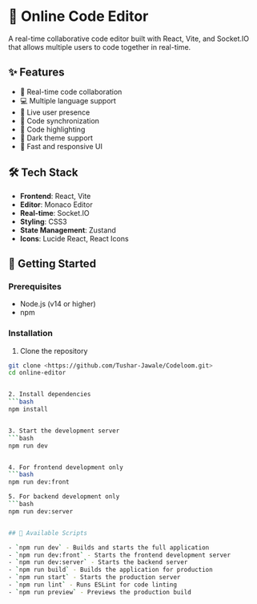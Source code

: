# 🚀 Online Code Editor

A real-time collaborative code editor built with React, Vite, and Socket.IO that allows multiple users to code together in real-time.

## ✨ Features

- 🎨 Real-time code collaboration
- 💻 Multiple language support
- 👥 Live user presence
- 🔄 Code synchronization
- 🎯 Code highlighting
- 🌙 Dark theme support
- 🚀 Fast and responsive UI

## 🛠️ Tech Stack

- **Frontend**: React, Vite
- **Editor**: Monaco Editor
- **Real-time**: Socket.IO
- **Styling**: CSS3
- **State Management**: Zustand
- **Icons**: Lucide React, React Icons

## 🚀 Getting Started

### Prerequisites

- Node.js (v14 or higher)
- npm 

### Installation

1. Clone the repository
```bash
git clone <https://github.com/Tushar-Jawale/Codeloom.git>
cd online-editor


2. Install dependencies
```bash
npm install


3. Start the development server
```bash
npm run dev


4. For frontend development only
```bash
npm run dev:front

5. For backend development only
```bash
npm run dev:server


## 📝 Available Scripts

- `npm run dev` - Builds and starts the full application
- `npm run dev:front` - Starts the frontend development server
- `npm run dev:server` - Starts the backend server
- `npm run build` - Builds the application for production
- `npm run start` - Starts the production server
- `npm run lint` - Runs ESLint for code linting
- `npm run preview` - Previews the production build
